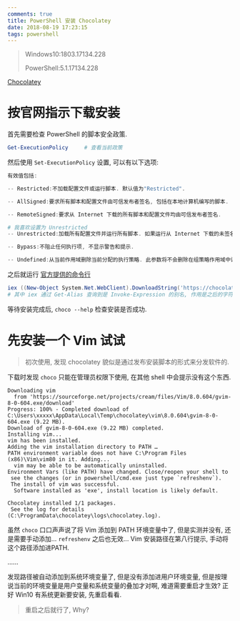 ```yaml
---
comments: true
title: PowerShell 安装 Chocolatey
date: 2018-08-19 17:23:15
tags: powershell
---
```


> Windows10:1803.17134.228
>
> PowerShell:5.1.17134.228

[Chocolatey](https://chocolatey.org/)

# 按官网指示下载安装

首先需要检查 PowerShell 的脚本安全政策.

```powershell
Get-ExecutionPolicy     # 查看当前政策
```

然后使用 `Set-ExecutionPolicy` 设置, 可以有以下选项:

```powershell
有效值包括:

-- Restricted:不加载配置文件或运行脚本. 默认值为"Restricted".

-- AllSigned:要求所有脚本和配置文件由可信发布者签名, 包括在本地计算机编写的脚本.

-- RemoteSigned:要求从 Internet 下载的所有脚本和配置文件均由可信发布者签名.

# 我喜欢设置为 Unrestricted
-- Unrestricted:加载所有配置文件并运行所有脚本. 如果运行从 Internet 下载的未签名脚本, 则系统将提示您需要相关权限才能运行该脚本.

-- Bypass:不阻止任何执行项, 不显示警告和提示.

-- Undefined:从当前作用域删除当前分配的执行策略. 此参数将不会删除在组策略作用域中设置的执行策略.
```

之后就运行 [官方提供的命令行](https://chocolatey.org/install#install-with-powershellexe)

```powershell
iex ((New-Object System.Net.WebClient).DownloadString('https://chocolatey.org/install.ps1'))
# 其中 iex 通过 Get-Alias 查询到是 Invoke-Expression 的别名, 作用是之后的字符串识别为命令.
```

等待安装完成后, `choco --help` 检查安装是否成功.

<!--more-->

# 先安装一个 Vim 试试

> 初次使用, 发现 chocolatey 貌似是通过发布安装脚本的形式来分发软件的.

下载时发现 `choco` 只能在管理员权限下使用, 在其他 shell 中会提示没有这个东西.

```
Downloading vim
  from 'https://sourceforge.net/projects/cream/files/Vim/8.0.604/gvim-8-0-604.exe/download'
Progress: 100% - Completed download of C:\Users\xxxxx\AppData\Local\Temp\chocolatey\vim\8.0.604\gvim-8-0-604.exe (9.22 MB).
Download of gvim-8-0-604.exe (9.22 MB) completed.
Installing vim...
vim has been installed.
Adding the vim installation directory to PATH …
PATH environment variable does not have C:\Program Files (x86)\Vim\vim80 in it. Adding...
  vim may be able to be automatically uninstalled.
Environment Vars (like PATH) have changed. Close/reopen your shell to
 see the changes (or in powershell/cmd.exe just type `refreshenv`).
 The install of vim was successful.
  Software installed as 'exe', install location is likely default.

Chocolatey installed 1/1 packages.
 See the log for details (C:\ProgramData\chocolatey\logs\chocolatey.log).
```

虽然 `choco` 口口声声说了将 Vim 添加到 PATH 环境变量中了, 但是实测并没有, 还是需要手动添加... `refreshenv` 之后也无效...
Vim 安装路径在第八行提示, 手动将这个路径添加进PATH.

......

发现路径被自动添加到系统环境变量了, 但是没有添加进用户环境变量, 但是按理说当前的环境变量是用户变量和系统变量的叠加才对啊, 难道需要重启才生效? 正好 Win10 有系统更新要安装, 先重启看看.

> 重启之后就行了, Why?
